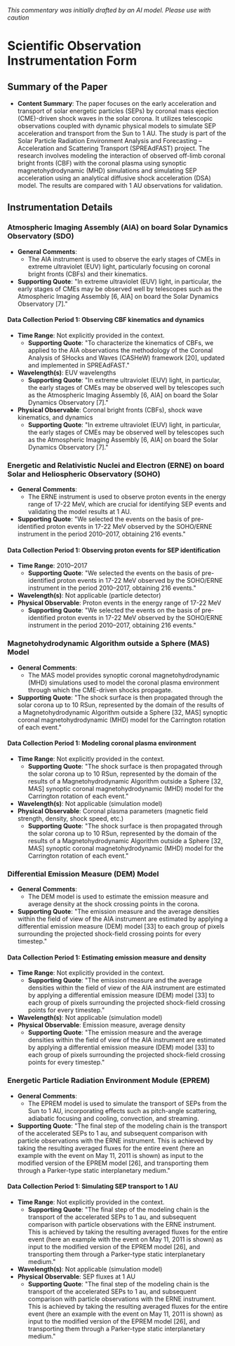 _This commentary was initially drafted by an AI model. Please use with caution_

# Scientific Observation Instrumentation Form

## Summary of the Paper
- **Content Summary**: The paper focuses on the early acceleration and transport of solar energetic particles (SEPs) by coronal mass ejection (CME)-driven shock waves in the solar corona. It utilizes telescopic observations coupled with dynamic physical models to simulate SEP acceleration and transport from the Sun to 1 AU. The study is part of the Solar Particle Radiation Environment Analysis and Forecasting – Acceleration and Scattering Transport (SPREAdFAST) project. The research involves modeling the interaction of observed off-limb coronal bright fronts (CBF) with the coronal plasma using synoptic magnetohydrodynamic (MHD) simulations and simulating SEP acceleration using an analytical diffusive shock acceleration (DSA) model. The results are compared with 1 AU observations for validation.

## Instrumentation Details

### Atmospheric Imaging Assembly (AIA) on board Solar Dynamics Observatory (SDO)
- **General Comments**:
   - The AIA instrument is used to observe the early stages of CMEs in extreme ultraviolet (EUV) light, particularly focusing on coronal bright fronts (CBFs) and their kinematics.
- **Supporting Quote**: "In extreme ultraviolet (EUV) light, in particular, the early stages of CMEs may be observed well by telescopes such as the Atmospheric Imaging Assembly [6, AIA] on board the Solar Dynamics Observatory [7]."

#### Data Collection Period 1: Observing CBF kinematics and dynamics
- **Time Range**: Not explicitly provided in the context.
   - **Supporting Quote**: "To characterize the kinematics of CBFs, we applied to the AIA observations the methodology of the Coronal Analysis of SHocks and Waves (CASHeW) framework [20], updated and implemented in SPREAdFAST."
- **Wavelength(s)**: EUV wavelengths
   - **Supporting Quote**: "In extreme ultraviolet (EUV) light, in particular, the early stages of CMEs may be observed well by telescopes such as the Atmospheric Imaging Assembly [6, AIA] on board the Solar Dynamics Observatory [7]."
- **Physical Observable**: Coronal bright fronts (CBFs), shock wave kinematics, and dynamics
   - **Supporting Quote**: "In extreme ultraviolet (EUV) light, in particular, the early stages of CMEs may be observed well by telescopes such as the Atmospheric Imaging Assembly [6, AIA] on board the Solar Dynamics Observatory [7]."

### Energetic and Relativistic Nuclei and Electron (ERNE) on board Solar and Heliospheric Observatory (SOHO)
- **General Comments**:
   - The ERNE instrument is used to observe proton events in the energy range of 17-22 MeV, which are crucial for identifying SEP events and validating the model results at 1 AU.
- **Supporting Quote**: "We selected the events on the basis of pre-identified proton events in 17-22 MeV observed by the SOHO/ERNE instrument in the period 2010–2017, obtaining 216 events."

#### Data Collection Period 1: Observing proton events for SEP identification
- **Time Range**: 2010–2017
   - **Supporting Quote**: "We selected the events on the basis of pre-identified proton events in 17-22 MeV observed by the SOHO/ERNE instrument in the period 2010–2017, obtaining 216 events."
- **Wavelength(s)**: Not applicable (particle detector)
- **Physical Observable**: Proton events in the energy range of 17-22 MeV
   - **Supporting Quote**: "We selected the events on the basis of pre-identified proton events in 17-22 MeV observed by the SOHO/ERNE instrument in the period 2010–2017, obtaining 216 events."

### Magnetohydrodynamic Algorithm outside a Sphere (MAS) Model
- **General Comments**:
   - The MAS model provides synoptic coronal magnetohydrodynamic (MHD) simulations used to model the coronal plasma environment through which the CME-driven shocks propagate.
- **Supporting Quote**: "The shock surface is then propagated through the solar corona up to 10 RSun, represented by the domain of the results of a Magnetohydrodynamic Algorithm outside a Sphere [32, MAS] synoptic coronal magnetohydrodynamic (MHD) model for the Carrington rotation of each event."

#### Data Collection Period 1: Modeling coronal plasma environment
- **Time Range**: Not explicitly provided in the context.
   - **Supporting Quote**: "The shock surface is then propagated through the solar corona up to 10 RSun, represented by the domain of the results of a Magnetohydrodynamic Algorithm outside a Sphere [32, MAS] synoptic coronal magnetohydrodynamic (MHD) model for the Carrington rotation of each event."
- **Wavelength(s)**: Not applicable (simulation model)
- **Physical Observable**: Coronal plasma parameters (magnetic field strength, density, shock speed, etc.)
   - **Supporting Quote**: "The shock surface is then propagated through the solar corona up to 10 RSun, represented by the domain of the results of a Magnetohydrodynamic Algorithm outside a Sphere [32, MAS] synoptic coronal magnetohydrodynamic (MHD) model for the Carrington rotation of each event."

### Differential Emission Measure (DEM) Model
- **General Comments**:
   - The DEM model is used to estimate the emission measure and average density at the shock crossing points in the corona.
- **Supporting Quote**: "The emission measure and the average densities within the field of view of the AIA instrument are estimated by applying a differential emission measure (DEM) model [33] to each group of pixels surrounding the projected shock-field crossing points for every timestep."

#### Data Collection Period 1: Estimating emission measure and density
- **Time Range**: Not explicitly provided in the context.
   - **Supporting Quote**: "The emission measure and the average densities within the field of view of the AIA instrument are estimated by applying a differential emission measure (DEM) model [33] to each group of pixels surrounding the projected shock-field crossing points for every timestep."
- **Wavelength(s)**: Not applicable (simulation model)
- **Physical Observable**: Emission measure, average density
   - **Supporting Quote**: "The emission measure and the average densities within the field of view of the AIA instrument are estimated by applying a differential emission measure (DEM) model [33] to each group of pixels surrounding the projected shock-field crossing points for every timestep."

### Energetic Particle Radiation Environment Module (EPREM)
- **General Comments**:
   - The EPREM model is used to simulate the transport of SEPs from the Sun to 1 AU, incorporating effects such as pitch-angle scattering, adiabatic focusing and cooling, convection, and streaming.
- **Supporting Quote**: "The final step of the modeling chain is the transport of the accelerated SEPs to 1 au, and subsequent comparison with particle observations with the ERNE instrument. This is achieved by taking the resulting averaged fluxes for the entire event (here an example with the event on May 11, 2011 is shown) as input to the modified version of the EPREM model [26], and transporting them through a Parker-type static interplanetary medium."

#### Data Collection Period 1: Simulating SEP transport to 1 AU
- **Time Range**: Not explicitly provided in the context.
   - **Supporting Quote**: "The final step of the modeling chain is the transport of the accelerated SEPs to 1 au, and subsequent comparison with particle observations with the ERNE instrument. This is achieved by taking the resulting averaged fluxes for the entire event (here an example with the event on May 11, 2011 is shown) as input to the modified version of the EPREM model [26], and transporting them through a Parker-type static interplanetary medium."
- **Wavelength(s)**: Not applicable (simulation model)
- **Physical Observable**: SEP fluxes at 1 AU
   - **Supporting Quote**: "The final step of the modeling chain is the transport of the accelerated SEPs to 1 au, and subsequent comparison with particle observations with the ERNE instrument. This is achieved by taking the resulting averaged fluxes for the entire event (here an example with the event on May 11, 2011 is shown) as input to the modified version of the EPREM model [26], and transporting them through a Parker-type static interplanetary medium."
